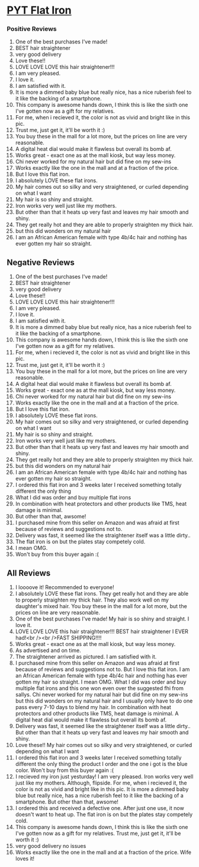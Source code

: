 # [PYT Flat Iron](https://products.checkmycream.com/products/PYT-Flat-Iron.html)

### Positive Reviews

<ol>
      <li>One of the best purchases I&#x27;ve made!</li>
      <li>BEST hair straightener</li>
      <li>very good delivery</li>
      <li>Love these!!</li>
      <li>LOVE LOVE LOVE this hair straightener!!!</li>
      <li>I am very pleased.</li>
      <li>I love it.</li>
      <li>I am satisfied with it.</li>
      <li>It is more a dimmed baby blue but really nice, has a nice ruberish feel to it like the backing of a smartphone.</li>
      <li>This company is awesome hands down, I think this is like the sixth one I&#x27;ve gotten now as a gift for my relatives.</li>
      <li>For me, when i recieved it, the color is not as vivid and bright like in this pic.</li>
      <li>Trust me, just get it, it&#x27;ll be worth it :)</li>
      <li>You buy these in the mall for a lot more, but the prices on line are very reasonable.</li>
      <li>A digital heat dial would make it flawless but overall its bomb af.</li>
      <li>Works great - exact one as at the mall kiosk, but way less money.</li>
      <li>Chi never worked for my natural hair but did fine on my sew-ins</li>
      <li>Works exactly like the one in the mall and at a fraction of the price.</li>
      <li>But I love this flat iron.</li>
      <li>I absolutely LOVE these flat irons.  </li>
      <li>My hair comes out so silky and very straightened, or curled depending on what I want</li>
      <li>My hair is so shiny and straight.</li>
      <li>Iron works very well just like my mothers.</li>
      <li>But other than that it heats up very fast and leaves my hair smooth and shiny.</li>
      <li>They get really hot and they are able to properly straighten my thick hair.  </li>
      <li>but this did wonders on my natural hair</li>
      <li>I am an African American female with type 4b/4c hair and nothing has ever gotten my hair so straight.</li>
</ol>


<h2>Negative Reviews</h2>
<ol>
<li> One of the best purchases I&#x27;ve made!</li>
<li> BEST hair straightener</li>
<li> very good delivery</li>
<li> Love these!!</li>
<li> LOVE LOVE LOVE this hair straightener!!!</li>
<li> I am very pleased.</li>
<li> I love it.</li>
<li> I am satisfied with it.</li>
<li> It is more a dimmed baby blue but really nice, has a nice ruberish feel to it like the backing of a smartphone.</li>
<li> This company is awesome hands down, I think this is like the sixth one I&#x27;ve gotten now as a gift for my relatives.</li>
<li> For me, when i recieved it, the color is not as vivid and bright like in this pic.</li>
<li> Trust me, just get it, it&#x27;ll be worth it :)</li>
<li> You buy these in the mall for a lot more, but the prices on line are very reasonable.</li>
<li> A digital heat dial would make it flawless but overall its bomb af.</li>
<li> Works great - exact one as at the mall kiosk, but way less money.</li>
<li> Chi never worked for my natural hair but did fine on my sew-ins</li>
<li> Works exactly like the one in the mall and at a fraction of the price.</li>
<li> But I love this flat iron.</li>
<li> I absolutely LOVE these flat irons.  </li>
<li> My hair comes out so silky and very straightened, or curled depending on what I want</li>
<li> My hair is so shiny and straight.</li>
<li> Iron works very well just like my mothers.</li>
<li> But other than that it heats up very fast and leaves my hair smooth and shiny.</li>
<li> They get really hot and they are able to properly straighten my thick hair.  </li>
<li> but this did wonders on my natural hair</li>
<li> I am an African American female with type 4b/4c hair and nothing has ever gotten my hair so straight.</li>
<li> I ordered this flat iron and 3 weeks later I received something totally different the only thing</li>
<li> What I did was order and buy multiple flat irons</li>
<li> In combination with heat  protectors and other products like TMS, heat damage is minimal.</li>
<li> But other than that, awsome!</li>
<li> I purchased mine from this seller on Amazon and was afraid at first because of reviews and suggestions not to.</li>
<li> Delivery was fast, it seemed like the straightener itself was a little dirty..</li>
<li> The flat iron is on but the plates stay competely cold.</li>
<li> I mean OMG.  </li>
<li> Won&#x27;t buy from this buyer again :(</li>
</ol>

<h2>All Reviews</h2>

<ol>
    <li> I loooove it! Recommended to everyone!</li>
    <li> I absolutely LOVE these flat irons.  They get really hot and they are able to properly straighten my thick hair.  They also work well on my daughter&#x27;s mixed hair.  You buy these in the mall for a lot more, but the prices on line are very reasonable.</li>
    <li> One of the best purchases I&#x27;ve made! My hair is so shiny and straight. I love it.</li>
    <li> LOVE LOVE LOVE this hair straightener!!! BEST hair straightener I EVER had!&lt;br /&gt;&lt;br /&gt;FAST SHIPPING!!!!</li>
    <li> Works great - exact one as at the mall kiosk, but way less money.</li>
    <li> As advertised and on time.</li>
    <li> The straightener arrived as pictured.  I am satisfied with it.</li>
    <li> I purchased mine from this seller on Amazon and was afraid at first because of reviews and suggestions not to. But I love this flat iron. I am an African American female with type 4b/4c hair and nothing has ever gotten my hair so straight. I mean OMG.  What I did was order and buy multiple flat irons and this one won even over the suggested fhi from sallys. Chi never worked for my natural hair but did fine on my sew-ins but this did wonders on my natural hair and I usually only have to do one pass every 7-10 days  to blend my hair. In combination with heat  protectors and other products like TMS, heat damage is minimal. A digital heat dial would make it flawless but overall its bomb af.</li>
    <li> Delivery was fast, it seemed like the straightener itself was a little dirty.. But other than that it heats up very fast and leaves my hair smooth and shiny.</li>
    <li> Love these!! My hair comes out so silky and very straightened, or curled depending on what I want</li>
    <li> I ordered this flat iron and 3 weeks later I received something totally different the only thing the product I order and the one i got is the blue color. Won&#x27;t buy from this buyer again :(</li>
    <li> I recieved my iron just yesturday! I am very pleased. Iron works very well just like my mothers. Although, flipside. For me, when i recieved it, the color is not as vivid and bright like in this pic. It is more a dimmed baby blue but really nice, has a nice ruberish feel to it like the backing of a smartphone. But other than that, awsome!</li>
    <li> I ordered this and received a defective one. After just one use, it now doesn&#x27;t want to heat up. The flat iron is on but the plates stay competely cold.</li>
    <li> This company is awesome hands down, I think this is like the sixth one I&#x27;ve gotten now as a gift for my relatives. Trust me, just get it, it&#x27;ll be worth it :)</li>
    <li> very good delivery no issues</li>
    <li> Works exactly like the one in the mall and at a fraction of the price. Wife loves it!</li>
</ol>




